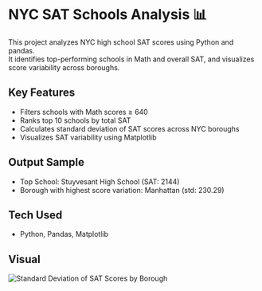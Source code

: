 # NYC SAT Schools Analysis 📊

This project analyzes NYC high school SAT scores using Python and pandas.  
It identifies top-performing schools in Math and overall SAT, and visualizes score variability across boroughs.

## Key Features
- Filters schools with Math scores ≥ 640
- Ranks top 10 schools by total SAT
- Calculates standard deviation of SAT scores across NYC boroughs
- Visualizes SAT variability using Matplotlib

## Output Sample
- Top School: Stuyvesant High School (SAT: 2144)
- Borough with highest score variation: Manhattan (std: 230.29)

## Tech Used
- Python, Pandas, Matplotlib

## Visual
![Standard Deviation of SAT Scores by Borough](Figure_1.png)
